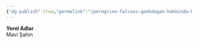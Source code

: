 ```yaml
---
{"dg-publish":true,"permalink":"/peregrine-falcons-goekdogan-hakkinda-hersey/05-yerel-olarak-nasil-anilirlar/"}
---
```


**Yerel Adlar**  
Mavi Şahin